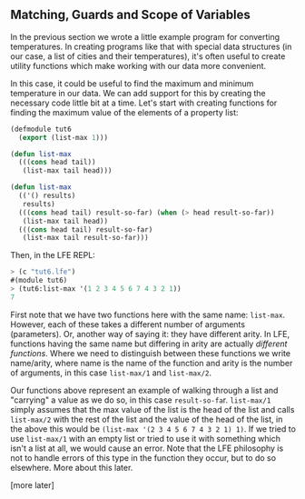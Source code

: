 ## Matching, Guards and Scope of Variables

In the previous section we wrote a little example program for converting temperatures. In creating programs like that with special data structures (in our case, a list of cities and their temperatures), it's often useful to create utility functions which make working with our data more convenient.

In this case, it could be useful to find the maximum and minimum temperature in our data. We can add support for this by creating the necessary code little bit at a time. Let's start with creating functions for finding the maximum value of the elements of a property list:

```lisp
(defmodule tut6
  (export (list-max 1)))

(defun list-max
  (((cons head tail))
   (list-max tail head)))

(defun list-max
  (('() results)
   results)
  (((cons head tail) result-so-far) (when (> head result-so-far))
   (list-max tail head))
  (((cons head tail) result-so-far)
   (list-max tail result-so-far)))
```

Then, in the LFE REPL:

```lisp
> (c "tut6.lfe")
#(module tut6)
> (tut6:list-max '(1 2 3 4 5 6 7 4 3 2 1))
7
```

First note that we have two functions here with the same name: ``list-max``. However, each of these takes a different number of arguments (parameters). Or, another way of saying it: they have different arity. In LFE, functions having the same name but differing in arity are actually *different functions*. Where we need to distinguish between these functions we write name/arity, where name is the name of the function and arity is the number of arguments, in this case ``list-max/1`` and ``list-max/2``.

Our functions above represent an example of walking through a list and "carrying" a value as we do so, in this case ``result-so-fa``r. ``list-max/1`` simply assumes that the max value of the list is the head of the list and calls ``list-max/2`` with the rest of the list and the value of the head of the list, in the above this would be ``(list-max '(2 3 4 5 6 7 4 3 2 1) 1)``. If we tried to use ``list-max/1`` with an empty list or tried to use it with something which isn't a list at all, we would cause an error. Note that the LFE philosophy is not to handle errors of this type in the function they occur, but to do so elsewhere. More about this later.

[more later]
